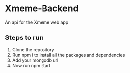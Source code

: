 # Xmeme-Backend
An api for the Xmeme web app
## Steps to run
1. Clone the repository
2. Run npm i to install all the packages and dependencies
3. Add your mongodb url 
4. Now run npm start
